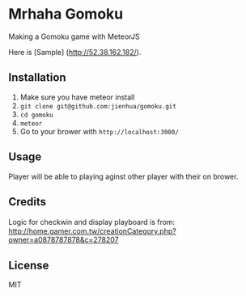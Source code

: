 # Mrhaha Gomoku
Making a Gomoku game with MeteorJS

Here is [Sample] (http://52.38.162.182/).

## Installation

1. Make sure you have meteor install
2. `git clone git@github.com:jienhua/gomoku.git`
3. `cd gomoku`
4. `meteor`
5. Go to your brower with `http://localhost:3000/`

## Usage

Player will be able to playing aginst other player with their on brower. 


## Credits

Logic for checkwin and display playboard is from:　http://home.gamer.com.tw/creationCategory.php?owner=a0878787878&c=278207

## License

MIT
